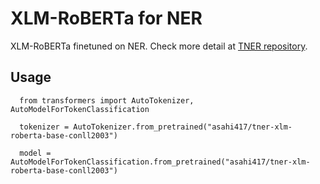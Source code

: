 # XLM-RoBERTa for NER
XLM-RoBERTa finetuned on NER. Check more detail at [TNER repository](https://github.com/asahi417/tner).

## Usage
```
  from transformers import AutoTokenizer, AutoModelForTokenClassification
  
  tokenizer = AutoTokenizer.from_pretrained("asahi417/tner-xlm-roberta-base-conll2003")
  
  model = AutoModelForTokenClassification.from_pretrained("asahi417/tner-xlm-roberta-base-conll2003")
 ```
